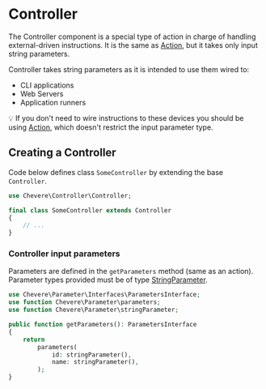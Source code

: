 # Controller

The Controller component is a special type of action in charge of handling external-driven instructions. It is the same as [Action](Action.md), but it takes only input string parameters.

Controller takes string parameters as it is intended to use them wired to:

* CLI applications
* Web Servers
* Application runners

💡 If you don't need to wire instructions to these devices you should be using [Action](Action.md), which doesn't restrict the input parameter type.

## Creating a Controller

Code below defines class `SomeController` by extending the base `Controller`.

```php
use Chevere\Controller\Controller;

final class SomeController extends Controller
{
    // ...
}
```

### Controller input parameters

Parameters are defined in the `getParameters` method (same as an action). Parameter types provided must be of type [StringParameter](Parameter.md#string-parameter).

```php
use Chevere\Parameter\Interfaces\ParametersInterface;
use function Chevere\Parameter\parameters;
use function Chevere\Parameter\stringParameter;

public function getParameters(): ParametersInterface
{
    return
        parameters(
            id: stringParameter(),
            name: stringParameter(),
        );
}
```
